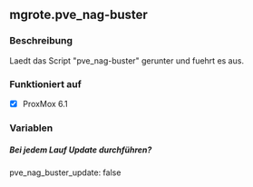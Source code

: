 ## mgrote.pve_nag-buster

### Beschreibung
Laedt das Script "pve_nag-buster" gerunter und fuehrt es aus.

### Funktioniert auf
- [x] ProxMox 6.1

### Variablen
##### Bei jedem Lauf Update durchführen?
pve_nag_buster_update: false
